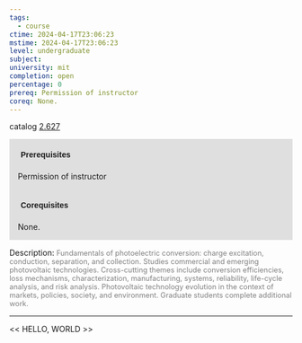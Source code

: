 ```yaml
---
tags:
  - course
ctime: 2024-04-17T23:06:23
mstime: 2024-04-17T23:06:23
level: undergraduate
subject: 
university: mit
completion: open
percentage: 0
prereq: Permission of instructor
coreq: None.
---
```


catalog [2.627](http://student.mit.edu/catalog/m2b.html#2.627)

<span style="display: block; padding: 15px; background-color: rgb(100, 100, 100, 0.2);"><font id="m_prereq1893_0" style="display: block; font-family: Arial, sans-serif; font-weight: bold; padding: 5px">Prerequisites</font><br><span id="prereq1893_0">Permission of instructor</span></span>
<span style="display: block; padding: 15px; background-color: rgb(100, 100, 100, 0.2);"><font id="m_coreq1893_0" style="display: block; font-family: Arial, sans-serif; font-weight: bold; padding: 5px">Corequisites</font><br><span id="coreq1893_0">None.</span></span>

<font style="">Description:</font>
<font style="color: grey; font-size: 0.8rem;">Fundamentals of photoelectric conversion: charge excitation, conduction, separation, and collection. Studies commercial and emerging photovoltaic technologies. Cross-cutting themes include conversion efficiencies, loss mechanisms, characterization, manufacturing, systems, reliability, life-cycle analysis, and risk analysis. Photovoltaic technology evolution in the context of markets, policies, society, and environment. Graduate students complete additional work.</font>



---

<< HELLO, WORLD >>
